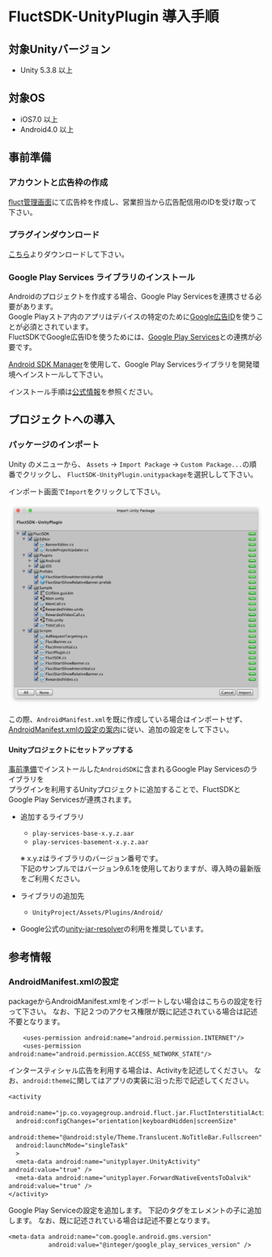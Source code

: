 # FluctSDK-UnityPlugin 導入手順

## 対象Unityバージョン

* Unity 5.3.8 以上

## 対象OS

* iOS7.0 以上
* Android4.0 以上

## 事前準備
### アカウントと広告枠の作成
[fluct管理画面](https://fluct.jp/login)にて広告枠を作成し、営業担当から広告配信用のIDを受け取って下さい。

### プラグインダウンロード
[こちら](https://github.com/voyagegroup/FluctSDK-Unity/raw/master/FluctSDK-UnityPlugin.unitypackage)よりダウンロードして下さい。

### Google Play Services ライブラリのインストール
Androidのプロジェクトを作成する場合、Google Play Servicesを連携させる必要があります。  
Google Playストア内のアプリはデバイスの特定のために[Google広告ID](https://support.google.com/googleplay/android-developer/answer/6048248?hl=ja)を使うことが必須とされています。  
FluctSDKでGoogle広告IDを使うためには、[Google Play Services](https://developers.google.com/android/guides/setup)との連携が必要です。  

[Android SDK Manager](https://developer.android.com/tools/help/sdk-manager.html)を使用して、Google Play Servicesライブラリを開発環境へインストールして下さい。

インストール手順は[公式情報](https://developers.google.com/android/guides/setup)を参照ください。

## プロジェクトへの導入
### パッケージのインポート
Unity のメニューから、 `Assets` -> `Import Package` -> `Custom Package...`の順番でクリックし、 `FluctSDK-UnityPlugin.unitypackage`を選択しして下さい。

インポート画面で`Import`をクリックして下さい。

![Import画面](img/import_unitypackage.png)

この際、`AndroidManifest.xml`を既に作成している場合はインポートせず、[AndroidManifest.xmlの設定の案内](#androidmanifestxmlの設定)に従い、追加の設定をして下さい。

#### Unityプロジェクトにセットアップする

 [事前準備](#google-play-services-ライブラリのインストール)でインストールした`AndroidSDK`に含まれるGoogle Play Servicesのライブラリを  
プラグインを利用するUnityプロジェクトに追加することで、FluctSDKとGoogle Play Servicesが連携されます。

- 追加するライブラリ
  - `play-services-base-x.y.z.aar`
  - `play-services-basement-x.y.z.aar`

  ※ x.y.zはライブラリのバージョン番号です。  
  下記のサンプルではバージョン9.6.1を使用しておりますが、導入時の最新版をご利用ください。  

- ライブラリの追加先  
  - `UnityProject/Assets/Plugins/Android/`

- Google公式の[unity-jar-resolver](https://github.com/googlesamples/unity-jar-resolver)の利用を推奨しています。

## 参考情報
### AndroidManifest.xmlの設定

packageからAndroidManifest.xmlをインポートしない場合はこちらの設定を行って下さい。
なお、下記２つのアクセス権限が既に記述されている場合は記述不要となります。

```
    <uses-permission android:name="android.permission.INTERNET"/>
    <uses-permission android:name="android.permission.ACCESS_NETWORK_STATE"/>
```

インタースティシャル広告を利用する場合は、Activityを記述してください。
なお、`android:theme`に関してはアプリの実装に沿った形で記述してください。

```
<activity
  android:name="jp.co.voyagegroup.android.fluct.jar.FluctInterstitialActivity"
  android:configChanges="orientation|keyboardHidden|screenSize"
  android:theme="@android:style/Theme.Translucent.NoTitleBar.Fullscreen"
  android:launchMode="singleTask"
  >
  <meta-data android:name="unityplayer.UnityActivity" android:value="true" />
  <meta-data android:name="unityplayer.ForwardNativeEventsToDalvik" android:value="true" />
</activity>
```

Google Play Serviceの設定を追加します。
下記のタグを<application>エレメントの子に追加します。
なお、既に記述されている場合は記述不要となります。

```
<meta-data android:name="com.google.android.gms.version"
           android:value="@integer/google_play_services_version" />
```

